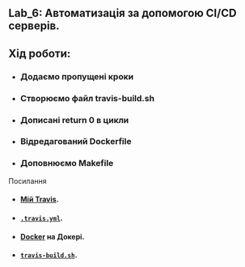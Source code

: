 ## Lab_6: Автоматизація за допомогою CI/CD серверів.
## Хід роботи:
+ ### Додаємо пропущені кроки
+ ### Створюємо файл travis-build.sh
+ ### Дописані return 0 в цикли
+ ### Відредагований Dockerfile
+ ### Доповнюємо Makefile

Посилання
+ #### [Мій Travis](https://travis-ci.org/github/yuriiurshanskyi/labs/).
+ ####  [`.travis.yml`](https://github.com/yuriiurshanskyi/labs/blob/main/.travis.yml).
+ #### [Docker](https://hub.docker.com/repository/docker/yuriiurshanskyi/lab4) на Докері.
+ #### [`travis-build.sh`](https://github.com/yuriiurshanskyi/labs/blob/main/Lab_3/scripts/travis-build.sh).
##
```

